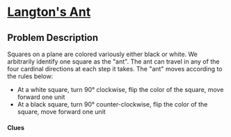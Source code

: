 # [Langton's Ant](https://www.youtube.com/watch?v=qZRYGxF6D3w)

## Problem Description

Squares on a plane are colored variously either black or white. We arbitrarily identify one square as the "ant". The ant can travel in any of the four cardinal directions at each step it takes. The "ant" moves according to the rules below:

   * At a white square, turn 90° clockwise, flip the color of the square, move forward one unit
   * At a black square, turn 90° counter-clockwise, flip the color of the square, move forward one unit

#### Clues

